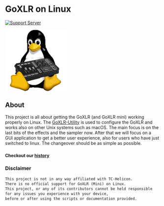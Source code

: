 # GoXLR on Linux


[![Support Server](https://img.shields.io/discord/828348446775574548.svg?label=Discord&logo=Discord&colorB=7289da&style=flat)](https://discord.gg/Wbp3UxkX2j)

![Logo](../img/GoXLR-Linux.png "Logo")


## About
This project is all about getting the GoXLR (and GoXLR mini) working properly on Linux. 
The [GoXLR-Utility](https://github.com/GoXLR-on-Linux/GoXLR-Utility) is used to configure the GoXLR and works also on other Unix systems such as macOS.
The main focus is on the last bits of the effects and the sampler now.
After that we will focus on a GUI application to get a better user experience,
also for users who have just switched to linux. The changeover should be as simple as possible.


###
#### Checkout our [history](https://github.com/GoXLR-on-Linux/.github/tree/main/history)


### Disclaimer
```
This project is not in any way affiliated with TC-Helicon. 
There is no official support for GoXLR (Mini) on Linux. 
This project, or any of its contributors cannot be held responsible 
for any issues you experience with your device, 
before or after using the scripts or documentation provided.
```

